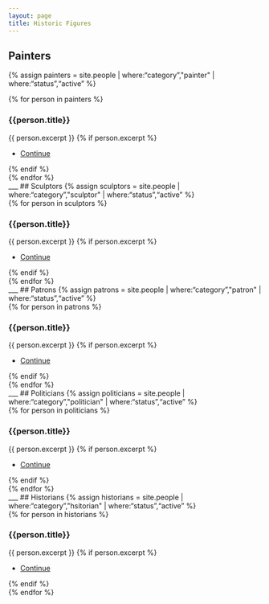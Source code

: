 ```yaml
---
layout: page
title: Historic Figures
---
```


## Painters
{% assign painters = site.people | where:“category”,"painter" | where:“status”,“active” %}
<div class="posts">
  {% for person in painters %}
  <article>
    <!-- {% if person.image %}
    <span><img src="{{ site.baseurl }}/assets/images/{{ person.image }}" width="100%" /></span>
    {% endif %} -->
    <div class="content">
      <h3>{{person.title}}</h3>
      {{ person.excerpt }}
      {% if person.excerpt %}
        <ul class="actions">
          <li><a href="{{ person.url | absolute_url }}" class="button small">Continue</a></li>
        </ul>
      {% endif %}
    </div>
  </article>
  {% endfor %}
</div>
___
## Sculptors
{% assign sculptors = site.people | where:“category”,"sculptor" | where:“status”,“active” %}
<div class="posts">
  {% for person in sculptors %}
  <article>
    <!-- {% if person.image %}
    <span><img src="{{ site.baseurl }}/assets/images/{{ person.image }}" width="100%" /></span>
    {% endif %} -->
    <div class="content">
      <h3>{{person.title}}</h3>
      {{ person.excerpt }}
      {% if person.excerpt %}
        <ul class="actions">
          <li><a href="{{ person.url | absolute_url }}" class="button small">Continue</a></li>
        </ul>
      {% endif %}
    </div>
  </article>
  {% endfor %}
</div>
___
## Patrons
{% assign patrons = site.people | where:“category”,"patron" | where:“status”,“active” %}
<div class="posts">
  {% for person in patrons %}
  <article>
    <!-- {% if person.image %}
    <span><img src="{{ site.baseurl }}/assets/images/{{ person.image }}" width="100%" /></span>
    {% endif %} -->
    <div class="content">
      <h3>{{person.title}}</h3>
      {{ person.excerpt }}
      {% if person.excerpt %}
        <ul class="actions">
          <li><a href="{{ person.url | absolute_url }}" class="button small">Continue</a></li>
        </ul>
      {% endif %}
    </div>
  </article>
  {% endfor %}
</div>
___
## Politicians
{% assign politicians = site.people | where:“category”,"politician" | where:“status”,“active” %}
<div class="posts">
  {% for person in politicians %}
  <article>
    <!-- {% if person.image %}
    <span><img src="{{ site.baseurl }}/assets/images/{{ person.image }}" width="100%" /></span>
    {% endif %} -->
    <div class="content">
      <h3>{{person.title}}</h3>
      {{ person.excerpt }}
      {% if person.excerpt %}
        <ul class="actions">
          <li><a href="{{ person.url | absolute_url }}" class="button small">Continue</a></li>
        </ul>
      {% endif %}
    </div>
  </article>
  {% endfor %}
</div>
___
## Historians
{% assign historians = site.people | where:“category”,"hsitorian" | where:“status”,“active” %}
<div class="posts">
  {% for person in historians %}
  <article>
    <!-- {% if person.image %}
    <span><img src="{{ site.baseurl }}/assets/images/{{ person.image }}" width="100%" /></span>
    {% endif %} -->
    <div class="content">
      <h3>{{person.title}}</h3>
      {{ person.excerpt }}
      {% if person.excerpt %}
        <ul class="actions">
          <li><a href="{{ person.url | absolute_url }}" class="button small">Continue</a></li>
        </ul>
      {% endif %}
    </div>
  </article>
  {% endfor %}
</div>
